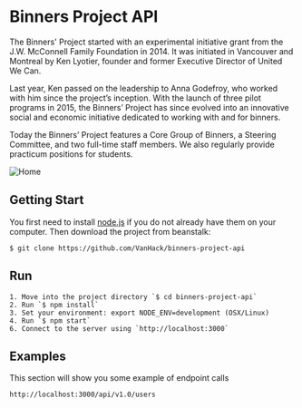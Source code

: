 # Binners Project API

The Binners' Project started with an experimental initiative grant from the J.W. McConnell Family Foundation in 2014. It was initiated in Vancouver and Montreal by Ken Lyotier, founder and former Executive Director of United We Can.

Last year, Ken passed on the leadership to Anna Godefroy, who worked with him since the project’s inception. With the launch of three pilot programs in 2015, the Binners’ Project has since evolved into an innovative social and economic initiative dedicated to working with and for binners.

​Today the Binners’ Project features a Core Group of Binners, a Steering Committee, and two full-time staff members. We also regularly provide practicum positions for students.

![Home](http://samuelcastro.me/binners-project.png "Binners Project")

## Getting Start
You first need to install [node.js](http://nodejs.org/) if you do not already have them on your computer. Then download the project from beanstalk:

    $ git clone https://github.com/VanHack/binners-project-api

## Run

    1. Move into the project directory `$ cd binners-project-api`
    2. Run `$ npm install`
    3. Set your environment: export NODE_ENV=development (OSX/Linux)
    4. Run `$ npm start`
    6. Connect to the server using `http://localhost:3000`

## Examples
This section will show you some example of endpoint calls

    http://localhost:3000/api/v1.0/users







